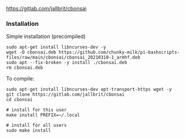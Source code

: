 https://gitlab.com/jallbrit/cbonsai

### Installation
Simple installation (precompiled)
```
sudo apt-get install libncurses-dev -y
wget -O cbonsai.deb https://github.com/chunky-milk/pi-bashscripts-files/raw/main/cbonsai/cbonsai_20210310-1_armhf.deb
sudo apt --fix-broken -y install ./cbonsai.deb
rm cbonsai.deb
```

To compile:
```
sudo apt-get install libncurses-dev apt-transport-https wget -y
git clone https://gitlab.com/jallbrit/cbonsai
cd cbonsai

# install for this user
make install PREFIX=~/.local

# install for all users
sudo make install
```
